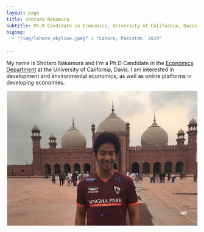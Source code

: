 ```yaml
---
layout: page
title: Shotaro Nakamura
subtitle: Ph.D Candidate in Economics, University of California, Davis
bigimg:
  - "/img/lahore_skyline.jpeg" : "Lahore, Pakistan. 2019"

---
```

My name is Shotaro Nakamura and I'm a Ph.D Candidate in the [Economics Department](https://economics.ucdavis.edu/) at the University of California, Davis. I am interested in development and environmental economics, as well as online platforms in developing economies.

<center>
<img src="/img/lahore_self.jpeg" length="500" width="500">
<center>

 
